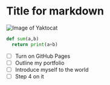# Title for markdown

![Image of Yaktocat](https://octodex.github.com/images/yaktocat.png)

```python
def sum(a,b)
  return print(a+b)
```

- [ ] Turn on GitHub Pages
- [ ] Outline my portfolio
- [ ] Introduce myself to the world
- [ ] Step 4 on it
